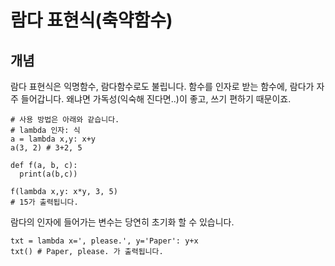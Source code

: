 람다 표현식(축약함수)
=================

개념
--------------
람다 표현식은 익명함수, 람다함수로도 불립니다. 
함수를 인자로 받는 함수에, 람다가 자주 들어갑니다. 
왜냐면 가독성(익숙해 진다면..)이 좋고, 쓰기 편하기 때문이죠.

```python3
# 사용 방법은 아래와 같습니다.
# lambda 인자: 식
a = lambda x,y: x+y
a(3, 2) # 3+2, 5

def f(a, b, c):
  print(a(b,c))

f(lambda x,y: x*y, 3, 5)
# 15가 출력됩니다.
```

람다의 인자에 들어가는 변수는 당연히 초기화 할 수 있습니다.

```python3
txt = lambda x=', please.', y='Paper': y+x
txt() # Paper, please. 가 출력됩니다.
```
